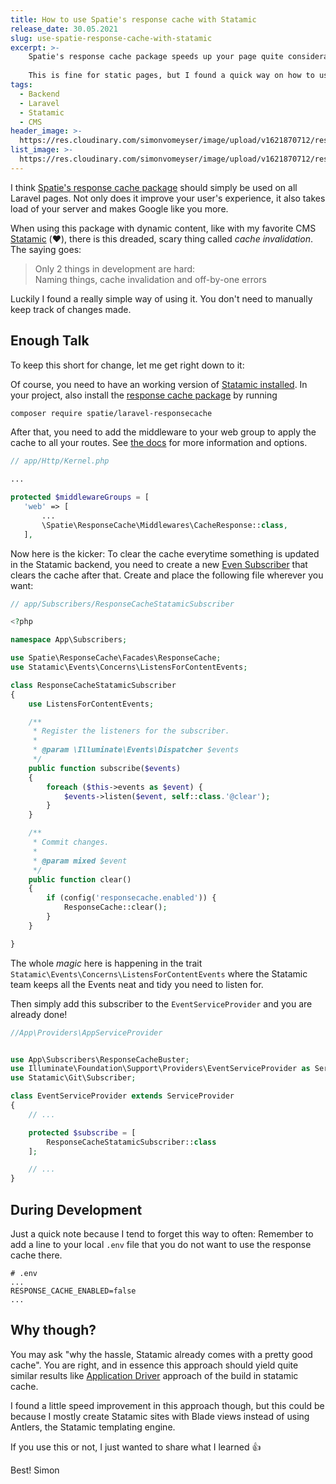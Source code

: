 ```yaml
---
title: How to use Spatie's response cache with Statamic 
release_date: 30.05.2021
slug: use-spatie-response-cache-with-statamic
excerpt: >-
    Spatie's response cache package speeds up your page quite considerably.
    
    This is fine for static pages, but I found a quick way on how to use the library with the awesome Laravel CMS Statamic
tags:
  - Backend
  - Laravel
  - Statamic
  - CMS
header_image: >-
  https://res.cloudinary.com/simonvomeyser/image/upload/v1621870712/response-cache-statamic/header.png
list_image: >-
  https://res.cloudinary.com/simonvomeyser/image/upload/v1621870712/response-cache-statamic/header.png
---
```


I think [Spatie's response cache package](https://github.com/spatie/laravel-responsecache) should simply be used on all Laravel pages. Not only does it improve your user's experience, it also takes load of your server and makes Google like you more. 

When using this package with dynamic content, like with my favorite CMS [Statamic](https://statamic.com/) (❤️), there is this dreaded, scary thing called *cache invalidation*. The saying goes:

> Only 2 things in development are hard: <br> Naming things, cache invalidation and off-by-one errors

Luckily I found a really simple way of using it. You don't need to manually keep track of changes made.

## Enough Talk

To keep this short for change, let me get right down to it:

Of course, you need to have an working version of [Statamic installed](https://statamic.dev/installation). In your project, also install the [response cache package](https://github.com/spatie/laravel-responsecache#installation) by running

```bash 
composer require spatie/laravel-responsecache
```

After that, you need to add the middleware to your web group to apply the cache to all your routes. See [the docs](https://github.com/spatie/laravel-responsecache) for more information and options.

```php
// app/Http/Kernel.php

...

protected $middlewareGroups = [
   'web' => [
       ...
       \Spatie\ResponseCache\Middlewares\CacheResponse::class,
   ],

```

Now here is the kicker: To clear the cache everytime something is updated in the Statamic backend, you need to create a new [Even Subscriber](https://laravel.com/docs/master/events#event-subscribers) that clears the cache after that. Create and place the following file wherever you want:

```php
// app/Subscribers/ResponseCacheStatamicSubscriber

<?php

namespace App\Subscribers;

use Spatie\ResponseCache\Facades\ResponseCache;
use Statamic\Events\Concerns\ListensForContentEvents;

class ResponseCacheStatamicSubscriber
{
    use ListensForContentEvents;

    /**
     * Register the listeners for the subscriber.
     *
     * @param \Illuminate\Events\Dispatcher $events
     */
    public function subscribe($events)
    {
        foreach ($this->events as $event) {
            $events->listen($event, self::class.'@clear');
        }
    }

    /**
     * Commit changes.
     *
     * @param mixed $event
     */
    public function clear()
    {
        if (config('responsecache.enabled')) {
            ResponseCache::clear();
        }
    }

}


```

The whole *magic* here is happening in the trait `Statamic\Events\Concerns\ListensForContentEvents` where the Statamic team keeps all the Events neat and tidy you need to listen for.

Then simply add this subscriber to the `EventServiceProvider` and you are already done!

```php
//App\Providers\AppServiceProvider


use App\Subscribers\ResponseCacheBuster;
use Illuminate\Foundation\Support\Providers\EventServiceProvider as ServiceProvider;
use Statamic\Git\Subscriber;

class EventServiceProvider extends ServiceProvider
{
    // ...

    protected $subscribe = [
        ResponseCacheStatamicSubscriber::class
    ];

    // ...
}

```

## During Development

Just a quick note because I tend to forget this way to often: Remember to add a line to your local `.env` file that you do not want to use the response cache there. 

```
# .env
...
RESPONSE_CACHE_ENABLED=false
...
```

## Why though?

You may ask "why the hassle, Statamic already comes with a pretty good cache". You are right, and in essence this approach should yield quite similar results like [Application Driver](https://statamic.dev/static-caching#application-driver) approach of the build in statamic cache. 

I found a little speed improvement in this approach though, but this could be because I mostly create Statamic sites with Blade views instead of using Antlers, the Statamic templating engine.

If you use this or not, I just wanted to share what I learned 👍

Best!
Simon


























